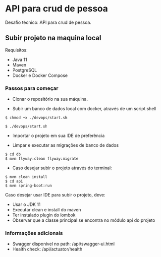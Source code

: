 # API para crud de pessoa

Desafio técnico: API para crud de pessoa.

## Subir projeto na maquina local

Requisitos:

- Java 11
- Maven
- PostgreSQL
- Docker e Docker Compose

### Passos para começar

- Clonar o repositório na sua máquina.

- Subir um banco de dados local com docker, através de um script shell

```shell script
$ chmod +x ./devops/start.sh

$ ./devops/start.sh
```

- Importar o projeto em sua IDE de preferência

- Limpar e executar as migrações de banco de dados

```shell script
$ cd db
$ mvn flyway:clean flyway:migrate
```

- Caso desejar subir o projeto através do terminal:

```shell script
$ mvn clean install
$ cd api
$ mvn spring-boot:run
```

Caso desejar usar IDE para subir o projeto, deve:

- Usar o JDK 11
- Executar clean e install do maven
- Ter instalado plugin do lombok
- Observar que a classe principal se encontra no módulo api do projeto

### Informações adicionais

- Swagger disponível no path: /api/swagger-ui.html
- Health check: /api/actuator/health